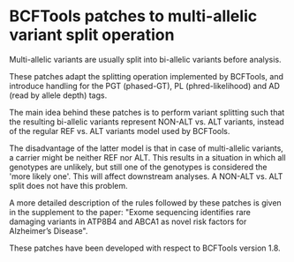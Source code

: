# BCFTools patches to multi-allelic variant split operation

Multi-allelic variants are usually split into bi-allelic variants before analysis. 

These patches adapt the splitting operation implemented by BCFTools, and introduce
handling for the PGT (phased-GT), PL (phred-likelihood) and AD (read by allele depth) tags. 

The main idea behind these patches is to perform variant splitting such that the resulting bi-allelic variants
represent NON-ALT vs. ALT variants, instead of the regular REF vs. ALT variants model used by BCFTools. 

The disadvantage of the latter model is that in case of multi-allelic variants, a carrier might be neither REF nor ALT.
This results in a situation in which all genotypes are unlikely, but still one of the genotypes is considered the 
'more likely one'. This will affect downstream analyses. A NON-ALT vs. ALT split does not have this problem. 

A more detailed description of the rules followed by these patches is given in the supplement to the paper:
"Exome sequencing identifies rare damaging variants in ATP8B4 and ABCA1 as novel risk factors for Alzheimer’s Disease".

These patches have been developed with respect to BCFTools version 1.8. 

